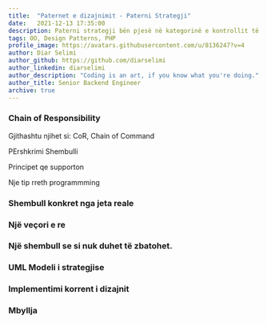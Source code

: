 ```yaml
---
title:  "Paternet e dizajnimit - Paterni Strategji"
date:   2021-12-13 17:35:00
description: Paterni strategji bën pjesë në kategorinë e kontrollit të sjelljes së objekteve duke mundësuar më shumë fleksibilitet në komunikimin në mes objekteve.
tags: OO, Design Patterns, PHP
profile_image: https://avatars.githubusercontent.com/u/8136247?v=4
author: Diar Selimi
author_github: https://github.com/diarselimi
author_linkedin: diarselimi
author_description: "Coding is an art, if you know what you're doing."
author_title: Senior Backend Engineer
archive: true
---
```


### Chain of Responsibility

Gjithashtu njihet si: CoR, Chain of Command

PErshkrimi 
Shembulli

Principet qe supporton

Nje tip rreth programmming

### Shembull konkret nga jeta reale

### Një veçori e re

### Një shembull se si nuk duhet të zbatohet.

### UML Modeli i strategjise

### Implementimi korrent i dizajnit

### Mbyllja